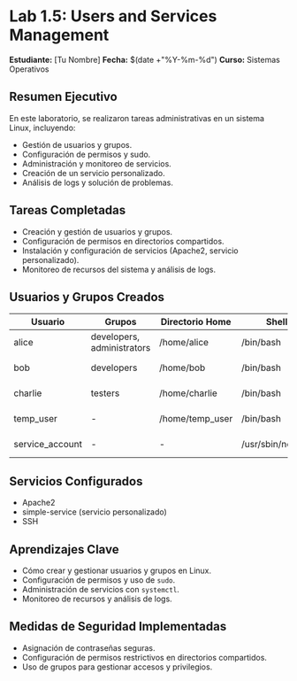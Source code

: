 # Lab 1.5: Users and Services Management

**Estudiante:** [Tu Nombre]
**Fecha:** $(date +"%Y-%m-%d")
**Curso:** Sistemas Operativos

## Resumen Ejecutivo
En este laboratorio, se realizaron tareas administrativas en un sistema Linux, incluyendo:
- Gestión de usuarios y grupos.
- Configuración de permisos y sudo.
- Administración y monitoreo de servicios.
- Creación de un servicio personalizado.
- Análisis de logs y solución de problemas.

## Tareas Completadas
- Creación y gestión de usuarios y grupos.
- Configuración de permisos en directorios compartidos.
- Instalación y configuración de servicios (Apache2, servicio personalizado).
- Monitoreo de recursos del sistema y análisis de logs.

## Usuarios y Grupos Creados
| Usuario         | Grupos               | Directorio Home | Shell          | Propósito               |
|-----------------|----------------------|-----------------|----------------|-------------------------|
| alice           | developers, administrators | /home/alice     | /bin/bash      | Desarrollador principal |
| bob             | developers           | /home/bob       | /bin/bash      | Desarrollador junior    |
| charlie         | testers              | /home/charlie   | /bin/bash      | Probador de QA          |
| temp_user       | -                    | /home/temp_user | /bin/bash      | Usuario temporal        |
| service_account | -                    | -               | /usr/sbin/nologin | Cuenta de sistema    |

## Servicios Configurados
- Apache2
- simple-service (servicio personalizado)
- SSH

## Aprendizajes Clave
- Cómo crear y gestionar usuarios y grupos en Linux.
- Configuración de permisos y uso de `sudo`.
- Administración de servicios con `systemctl`.
- Monitoreo de recursos y análisis de logs.

## Medidas de Seguridad Implementadas
- Asignación de contraseñas seguras.
- Configuración de permisos restrictivos en directorios compartidos.
- Uso de grupos para gestionar accesos y privilegios.
